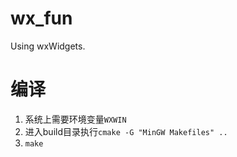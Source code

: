 # wx_fun
Using wxWidgets.

# 编译
1. 系统上需要环境变量`WXWIN`
2. 进入build目录执行`cmake -G "MinGW Makefiles" ..`
3. `make`